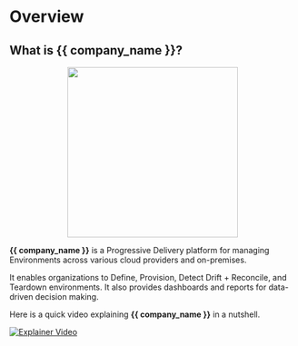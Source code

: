 # Overview

## What is {{ company_name }}?

<p align="center">
    <img src="https://user-images.githubusercontent.com/47644789/147984939-738f7535-be82-41ab-8f35-e684f8cdb3c7.png" width="300"/>
</p>

**{{ company_name }}** is a Progressive Delivery platform for managing Environments across various cloud providers and on-premises.

It enables organizations to Define, Provision, Detect Drift + Reconcile, and Teardown environments. It also provides dashboards and reports for data-driven decision making.

Here is a quick video explaining **{{ company_name }}** in a nutshell.

[![Explainer Video](https://docs.zlifecycle.com/assets/images/explainer-video-thumbnail.png)](https://www.youtube.com/watch?v=TLkiw3WxCwY)

